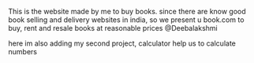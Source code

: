 This is the website made by me to buy books. since there are know good book selling and delivery websites in india, so we present u book.com to buy, rent and resale books at reasonable prices      @Deebalakshmi

here im also adding my second project, calculator help us to calculate numbers
